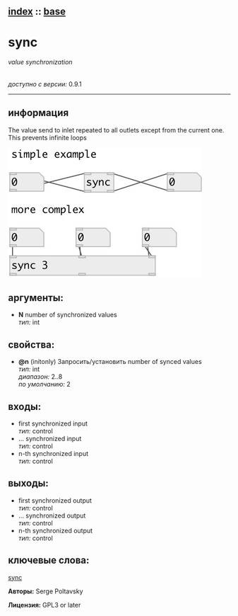 [index](index.html) :: [base](category_base.html)
---

# sync

###### value synchronization

*доступно с версии:* 0.9.1

---


## информация
The value send to inlet repeated to all outlets except from the current one. This prevents infinite loops


[![example](../examples/img/sync.jpg)](../examples/pd/sync.pd)



## аргументы:

* **N**
number of synchronized values<br>
_тип:_ int<br>





## свойства:

* **@n** (initonly)
Запросить/установить number of synced values<br>
_тип:_ int<br>
_диапазон:_ 2..8<br>
_по умолчанию:_ 2<br>



## входы:

* first synchronized input<br>
_тип:_ control
* ... synchronized input<br>
_тип:_ control
* n-th synchronized input<br>
_тип:_ control



## выходы:

* first synchronized output<br>
_тип:_ control
* ... synchronized output<br>
_тип:_ control
* n-th synchronized output<br>
_тип:_ control



## ключевые слова:

[sync](keywords/sync.html)






**Авторы:** Serge Poltavsky




**Лицензия:** GPL3 or later





